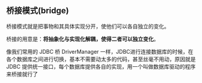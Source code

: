 ## 桥接模式(bridge)

桥接模式就是把事物和其具体实现分开，使他们可以各自独立的变化。

桥接的用意是：**将抽象化与实现化解耦，使得二者可以独立变化**。

像我们常用的 JDBC 桥 DriverManager 一样，JDBC进行连接数据库的时候，在各个数据库之间进行切换，基本不需要动太多的代码，甚至丝毫不用动，原因就是 JDBC 提供统一接口，每个数据库提供各自的实现，用一个叫做数据库驱动的程序来桥接就行了